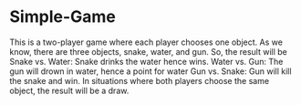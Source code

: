 # Simple-Game
This is a two-player game where each player chooses one object.  As we know, there are three objects, snake, water, and gun. So, the result will be   Snake vs. Water: Snake drinks the water hence wins. Water vs. Gun: The gun will drown in water, hence a point for water Gun vs. Snake: Gun will kill the snake and win. In situations where both players choose the same object, the result will be a draw.
